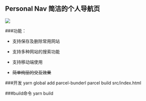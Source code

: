 ## Personal Nav 简洁的个人导航页

![](https://i.loli.net/2020/02/27/pmAuqSRG6gOWDrn.png)

###功能：

* 支持保存及删除常用网站

* 支持多种网站的搜索功能

* 支持移动端使用

* ~~简单绚丽的交互效果~~

###开发
yarn global add parcel-bunderl
parcel build src/index.html

###build命令
yarn build
